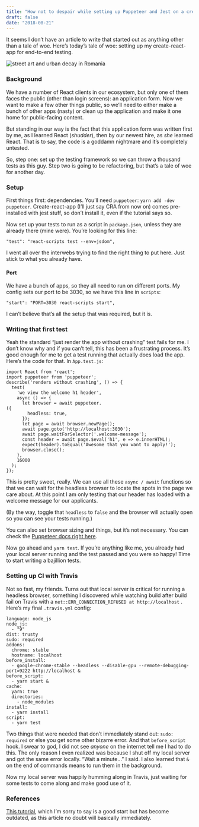 ```yaml
---
title: "How not to despair while setting up Puppeteer and Jest on a create-react-app (plus CI on Travis)"
draft: false
date: "2018-08-21"
---
```

It seems I don’t have an article to write that started out as anything other
than a tale of woe. Here’s today’s tale of woe: setting up my create-react-app
for end-to-end testing.

![street art and urban decay in Romania](https://cdn-images-1.medium.com/max/2600/1*cA8YV3_fM2w79l0e0pvIKg.jpeg)

### Background

We have a number of React clients in our ecosystem, but only one of them faces
the public (other than login screens): an application form. Now we want to make
a few other things public, so we’ll need to either make a bunch of other apps
(nasty) or clean up the application and make it one home for public-facing
content.

But standing in our way is the fact that this application form was written first
by me, as I learned React (*shudder*), then by our newest hire, as *she* learned
React. That is to say, the code is a goddamn nightmare and it’s completely
untested.

So, step one: set up the testing framework so we can throw a thousand tests as
this guy. Step two is going to be refactoring, but that’s a tale of woe for
another day.

### Setup

First things first: dependencies. You’ll need `puppeteer`: `yarn add -dev
puppeteer`. Create-react-app (I’ll just say CRA from now on) comes pre-installed
with jest stuff, so don’t install it, even if the tutorial says so.

Now set up your tests to run as a script in `package.json`, unless they are
already there (mine were). You’re looking for this line:

    "test": "react-scripts test --env=jsdom",

I went all over the interwebs trying to find the right thing to put here. Just
stick to what you already have.

#### Port

We have a bunch of apps, so they all need to run on different ports. My config
sets our port to be 3030, so we have this line in `scripts`:

    "start": "PORT=3030 react-scripts start",

I can’t believe that’s all the setup that was required, but it is.

### Writing that first test

Yeah the standard “just render the app without crashing” test fails for me. I
don’t know why and if you can’t tell, this has been a frustrating process. It’s
good enough for me to get a test running that actually does load the app. Here’s
the code for that. In `App.test.js`:

    import React from 'react';
    import puppeteer from 'puppeteer';
    describe('renders without crashing', () => {
      test(
        'we view the welcome h1 header',
        async () => {
          let browser = await puppeteer.
    ({
            headless: true,
          });
          let page = await browser.newPage();
          await page.goto('http://localhost:3030');
          await page.waitForSelector('.welcome-message');
          const header = await page.$eval('h1', e => e.innerHTML);
          expect(header).toEqual('Awesome that you want to apply!');
          browser.close();
        },
        16000
      );
    });

This is pretty sweet, really. We can use all these `async / await` functions so
that we can wait for the headless browser to locate the spots in the page we
care about. At this point I am only testing that our header has loaded with a
welcome message for our applicants.

(By the way, toggle that `headless` to `false` and the browser will actually
open so you can see your tests running.)

You can also set browser sizing and things, but it’s not necessary. You can
check the [Puppeteer docs right
here](https://github.com/yomete/react-puppeteer).

Now go ahead and `yarn test`. If you’re anything like me, you already had your
local server running and the test passed and you were so happy! Time to start
writing a bajillion tests.

### Setting up CI with Travis

Not so fast, my friends. Turns out that local server is critical for running a
headless browser, something I discovered while watching build after build fail
on Travis with a `net::ERR_CONNECTION_REFUSED at http://localhost` . Here’s my
final `.travis.yml` config:

    language: node_js
    node_js:
      - "9"
    dist: trusty
    sudo: required
    addons:
      chrome: stable
      hostname: localhost
    before_install:
      - google-chrome-stable --headless --disable-gpu --remote-debugging-port=9222 http://localhost &
    before_script:
      - yarn start &
    cache:
      yarn: true
      directories:
        - node_modules
    install:
      - yarn install
    script:
      - yarn test

Two things that were needed that don’t immediately stand out: `sudo: required`
or else you get some other bizarre error. And that `before_script` hook. I swear
to god, I did not see *anyone* on the internet tell me I had to do this. The
only reason I even realized was because I shut off my local server and got the
same error locally. “Wait a minute…” I said. I also learned that `&` on the end
of commands means to run them in the background.

Now my local server was happily humming along in Travis, just waiting for some
tests to come along and make good use of it.

### References

[This
tutorial](https://blog.logrocket.com/end-to-end-testing-react-apps-with-puppeteer-and-jest-ce2f414b4fd7),
which I’m sorry to say is a good start but has become outdated, as this article
no doubt will basically immediately.
